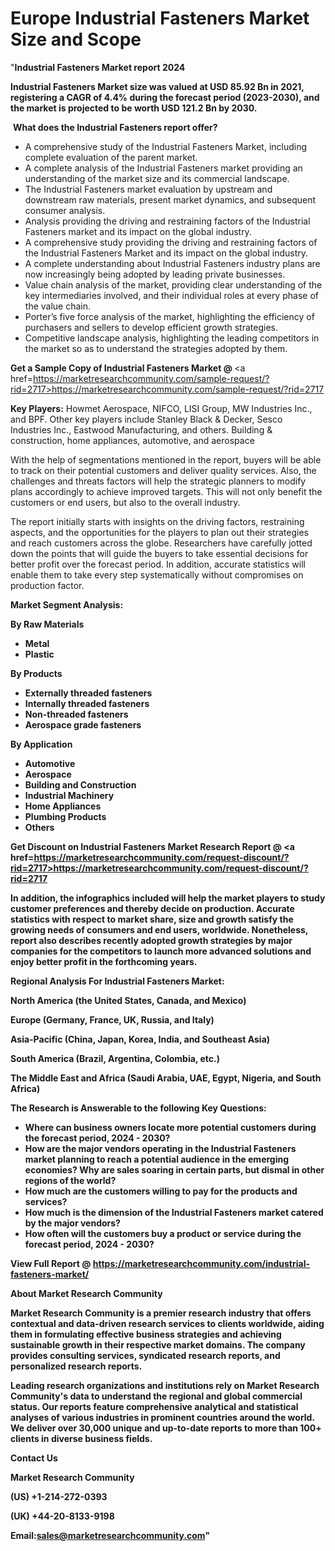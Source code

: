 # Europe Industrial Fasteners Market Size and Scope 
"<strong>Industrial Fasteners Market report 2024</strong>

<strong>Industrial Fasteners Market size was valued at USD 85.92 Bn in 2021, registering a CAGR of 4.4% during the forecast period (2023-2030), and the market is projected to be worth USD 121.2 Bn by 2030.</strong>

 <strong><b>What does the Industrial Fasteners report offer?</b></strong>
<ul>
  <li>A comprehensive study of the Industrial Fasteners Market, including complete evaluation of the parent market.</li>
  <li>A complete analysis of the Industrial Fasteners market providing an understanding of the market size and its commercial landscape.</li>
  <li>The Industrial Fasteners market evaluation by upstream and downstream raw materials, present market dynamics, and subsequent consumer analysis.</li>
  <li>Analysis providing the driving and restraining factors of the Industrial Fasteners market and its impact on the global industry.</li>
  <li>A comprehensive study providing the driving and restraining factors of the Industrial Fasteners Market and its impact on the global industry.</li>
  <li>A complete understanding about Industrial Fasteners industry plans are now increasingly being adopted by leading private businesses.</li>
  <li>Value chain analysis of the market, providing clear understanding of the key intermediaries involved, and their individual roles at every phase of the value chain.</li>
  <li>Porter’s five force analysis of the market, highlighting the efficiency of purchasers and sellers to develop efficient growth strategies.</li>
  <li>Competitive landscape analysis, highlighting the leading competitors in the market so as to understand the strategies adopted by them.</li>
</ul>

<strong>Get a Sample Copy of Industrial Fasteners Market @ </strong><a href=https://marketresearchcommunity.com/sample-request/?rid=2717><u>https://marketresearchcommunity.com/sample-request/?rid=2717</u></a>

<strong>Key Players:</strong> 
Howmet Aerospace, NIFCO, LISI Group, MW Industries Inc., and BPF. Other key players include Stanley Black &amp; Decker, Sesco Industries Inc., Eastwood Manufacturing, and others. Building &amp; construction, home appliances, automotive, and aerospace

With the help of segmentations mentioned in the report, buyers will be able to track on their potential customers and deliver quality services. Also, the challenges and threats factors will help the strategic planners to modify plans accordingly to achieve improved targets. This will not only benefit the customers or end users, but also to the overall industry.

The report initially starts with insights on the driving factors, restraining aspects, and the opportunities for the players to plan out their strategies and reach customers across the globe. Researchers have carefully jotted down the points that will guide the buyers to take essential decisions for better profit over the forecast period. In addition, accurate statistics will enable them to take every step systematically without compromises on production factor.

<strong>Market Segment Analysis:</strong>


<strong><strong>By Raw Materials</strong></h4>
<ul>
 	<li>Metal</li>
 	<li>Plastic</li>
</ul>
<strong><strong>By Products</strong></h4>
<ul>
 	<li>Externally threaded fasteners</li>
 	<li>Internally threaded fasteners</li>
 	<li>Non-threaded fasteners</li>
 	<li>Aerospace grade fasteners</li>
</ul>
<strong><strong>By Application</strong></h4>
<ul>
 	<li>Automotive</li>
 	<li>Aerospace</li>
 	<li>Building and Construction</li>
 	<li>Industrial Machinery</li>
 	<li>Home Appliances</li>
 	<li>Plumbing Products</li>
 	<li>Others</li>
</ul>

<strong>Get Discount on Industrial Fasteners Market Research Report @ </b></strong><a href=https://marketresearchcommunity.com/request-discount/?rid=2717><u>https://marketresearchcommunity.com/request-discount/?rid=2717</u></a>

In addition, the infographics included will help the market players to study customer preferences and thereby decide on production. Accurate statistics with respect to market share, size and growth satisfy the growing needs of consumers and end users, worldwide. Nonetheless, report also describes recently adopted growth strategies by major companies for the competitors to launch more advanced solutions and enjoy better profit in the forthcoming years.

<strong>Regional Analysis For Industrial Fasteners Market:</strong>

<strong>North America</strong> (the United States, Canada, and Mexico)

<strong>Europe</strong> (Germany, France, UK, Russia, and Italy)

<strong>Asia-Pacific</strong> (China, Japan, Korea, India, and Southeast Asia)

<strong>South America</strong> (Brazil, Argentina, Colombia, etc.)

<strong>The Middle East and Africa</strong> (Saudi Arabia, UAE, Egypt, Nigeria, and South Africa)

<strong>The Research is Answerable to the following Key Questions:</strong>
<ul>
 	<li>Where can business owners locate more potential customers during the forecast period, 2024 - 2030?</li>
 	<li>How are the major vendors operating in the Industrial Fasteners market planning to reach a potential audience in the emerging economies? Why are sales soaring in certain parts, but dismal in other regions of the world?</li>
 	<li>How much are the customers willing to pay for the products and services?</li>
 	<li>How much is the dimension of the Industrial Fasteners market catered by the major vendors?</li>
 	<li>How often will the customers buy a product or service during the forecast period, 2024 - 2030?</li>
</ul>

<strong>View Full Report @</strong> <a href=https://marketresearchcommunity.com/industrial-fasteners-market/>https://marketresearchcommunity.com/industrial-fasteners-market/</a>

<strong>About Market Research Community</strong>

Market Research Community is a premier research industry that offers contextual and data-driven research services to clients worldwide, aiding them in formulating effective business strategies and achieving sustainable growth in their respective market domains. The company provides consulting services, syndicated research reports, and personalized research reports.

Leading research organizations and institutions rely on Market Research Community's data to understand the regional and global commercial status. Our reports feature comprehensive analytical and statistical analyses of various industries in prominent countries around the world. We deliver over 30,000 unique and up-to-date reports to more than 100+ clients in diverse business fields.

<strong>Contact Us</strong>

<strong>Market Research Community</strong>

(US) +1-214-272-0393

(UK) +44-20-8133-9198

<strong>Email:</strong>sales@marketresearchcommunity.com"
